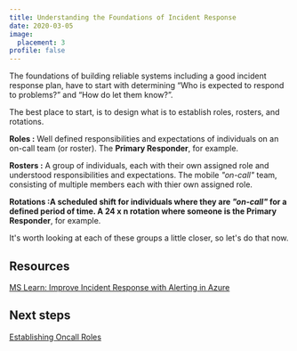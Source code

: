 ```yaml
---
title: Understanding the Foundations of Incident Response
date: 2020-03-05
image:
  placement: 3
profile: false
---
```


The foundations of building reliable systems including a good incident response plan, have to start with determining “Who is expected to respond to problems?” and “How do let them know?”.

The best place to start, is to design what is to establish roles, rosters, and rotations.

**Roles :** Well defined responsibilities and expectations of individuals on an on-call team (or roster). The **Primary Responder**, for example.

**Rosters :** A group of individuals, each with their own assigned role and understood responsibilities and expectations. The mobile *"on-call"* team, consisting of multiple members each with thier own assigned role.

**Rotations :**A scheduled shift for individuals where they are *"on-call"* for a defined period of time. A 24 x n rotation where someone is the** Primary Responder**, for example.

It's worth looking at each of these groups a little closer, so let's do that now.


## Resources

[MS Learn: Improve Incident Response with Alerting in Azure](https://docs.microsoft.com/en-us/learn/modules/incident-response-with-alerting-on-azure/)

## Next steps

[Establishing Oncall Roles](/post/establishing-oncall-roles/  )
